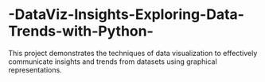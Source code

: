 # -DataViz-Insights-Exploring-Data-Trends-with-Python-
This project demonstrates the techniques of data visualization to effectively communicate insights and trends from datasets using graphical representations.

